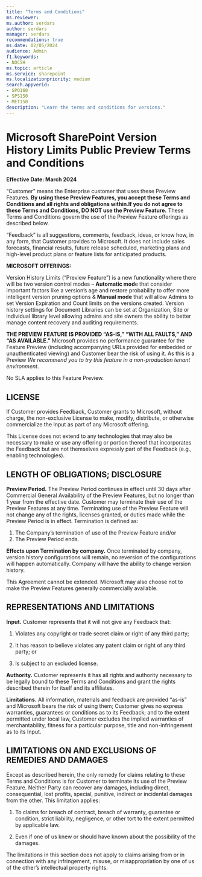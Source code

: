 ```yaml
---
title: "Terms and Conditions"
ms.reviewer: 
ms.author: serdars
author: serdars
manager: serdars
recommendations: true
ms.date: 02/05/2024
audience: Admin
f1.keywords:
- NOCSH
ms.topic: article
ms.service: sharepoint
ms.localizationpriority: medium
search.appverid:
- SPO160
- SPS150
- MET150
description: "Learn the terms and conditions for versions."
---
```


# Microsoft SharePoint Version History Limits Public Preview Terms and Conditions

**Effective Date: March 2024** 

“Customer” means the Enterprise customer that uses these Preview Features.
**By using these Preview Features, you accept these Terms and Conditions and all rights and obligations within**.**If you do not agree to these Terms and Conditions, DO NOT use the Preview Feature.** These Terms and Conditions govern the use of the Preview Feature offerings as described below.

“Feedback” is all suggestions, comments, feedback, ideas, or know how, in any form, that Customer provides to Microsoft.  It does not include sales forecasts, financial results, future release scheduled, marketing plans and high-level product plans or feature lists for anticipated products.

**MICROSOFT OFFERINGS:**  

Version History Limits (“Preview Feature”) is a new functionality where there will be two version control modes – **Automatic mod**e that consider important factors like a version’s age and restore probability to offer more intelligent version pruning options & **Manual mode** that will allow Admins to set Version Expiration and Count limits on the versions created. Version history settings for Document Libraries can be set at Organization, Site or individual library level allowing admins and site owners the ability to better manage content recovery and auditing requirements.  

**THE PREVIEW FEATURE IS PROVIDED “AS-IS,” “WITH ALL FAULTS,” AND “AS AVAILABLE.”**  Microsoft provides no performance guarantee for the Feature Preview (including accompanying URLs provided for embedded or unauthenticated viewing) and Customer bear the risk of using it. As this is a Preview *We recommend you to try this feature in a non-production tenant environment*.

No SLA applies to this Feature Preview.

## LICENSE

If Customer provides Feedback, Customer grants to Microsoft, without charge, the non-exclusive License to make, modify, distribute, or otherwise commercialize the Input as part of any Microsoft offering.

This License does not extend to any technologies that may also be necessary to make or use any offering or portion thereof that incorporates the Feedback but are not themselves expressly part of the Feedback (e.g., enabling technologies).

## LENGTH OF OBLIGATIONS; DISCLOSURE

**Preview Period.** The Preview Period continues in effect until 30 days after Commercial General Availability of the Preview Features, but no longer than 1 year from the effective date. Customer may terminate their use of the Preview Features at any time. Terminating use of the Preview Feature will not change any of the rights, licenses granted, or duties made while the Preview Period is in effect. Termination is defined as:

1. The Company’s termination of use of the Preview Feature and/or
1. The Preview Period ends.

**Effects upon Termination by company.** Once terminated by company, version history configurations will remain, no reversion of the configurations will happen automatically.   Company will have the ability to change version history.

This Agreement cannot be extended. Microsoft may also choose not to make the Preview Features generally commercially available.

## REPRESENTATIONS AND LIMITATIONS

**Input.** Customer represents that it will not give any Feedback that:

1. Violates any copyright or trade secret claim or right of any third party; 

1. It has reason to believe violates any patent claim or right of any third party; or 

1. Is subject to an excluded license. 

**Authority.** Customer represents it has all rights and authority necessary to be legally bound to these Terms and Conditions and grant the rights described therein for itself and its affiliates.  

**Limitations.** All information, materials and feedback are provided “as-is” and Microsoft bears the risk of using them; Customer gives no express warranties, guarantees or conditions as to its Feedback; and to the extent permitted under local law, Customer excludes the implied warranties of merchantability, fitness for a particular purpose, title and non-infringement as to its Input.

## LIMITATIONS ON AND EXCLUSIONS OF REMEDIES AND DAMAGES

Except as described herein, the only remedy for claims relating to these Terms and Conditions is for Customer to terminate its use of the Preview Feature. Neither Party can recover any damages, including direct, consequential, lost profits, special, punitive, indirect or incidental damages from the other. This limitation applies:

1. To claims for breach of contract, breach of warranty, guarantee or condition, strict liability, negligence, or other tort to the extent permitted by applicable law.

1. Even if one of us knew or should have known about the possibility of the damages.

The limitations in this section does not apply to claims arising from or in connection with any infringement, misuse, or misappropriation by one of us of the other’s intellectual property rights.

